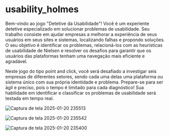 # usability_holmes

Bem-vindo ao jogo "Detetive da Usabilidade"! Você é um experiente detetive especializado em solucionar problemas de usabilidade. Seu trabalho consiste em ajudar empresas a melhorar a experiência de seus usuários em seus sites e sistemas, localizando falhas e propondo soluções. O seu objetivo é identificar os problemas, relacioná-los com as heurísticas de usabilidade de Nielsen e resolver os desafios para garantir que os usuários das plataformas tenham uma navegação mais eficiente e agradável.

Neste jogo do tipo point and click, você será desafiado a investigar seis empresas de diferentes setores, sendo cada uma delas uma plataforma ou sistema único com sua própria identidade e problema. Prepare-se para ser ágil e preciso, pois o tempo é limitado para cada diagnóstico! Sua habilidade em identificar e classificar os problemas de usabilidade será testada em tempo real.


![Captura de tela 2025-01-20 235513](https://github.com/user-attachments/assets/fd37554f-4993-4073-9445-fdd601559c04)


![Captura de tela 2025-01-20 235542](https://github.com/user-attachments/assets/6a84a3b4-a5e8-4f0f-ab30-72406e0ca5f3)



![Captura de tela 2025-01-20 235400](https://github.com/user-attachments/assets/57762bb9-e128-4517-aef3-c8d09ba3ca69)
